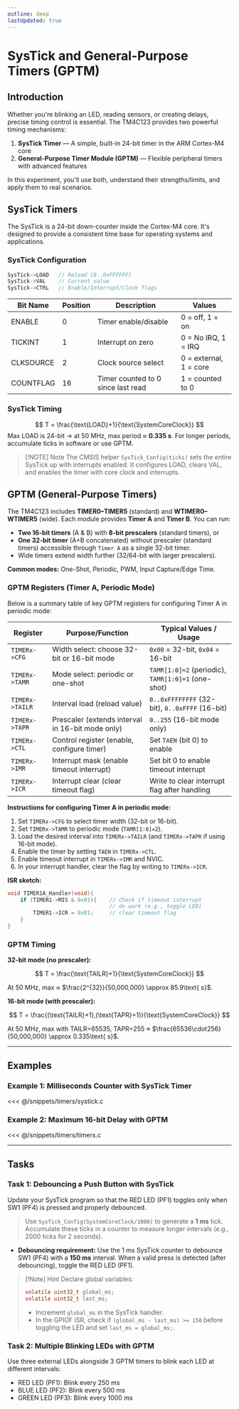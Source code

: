 ```yaml
---
outline: deep
lastUpdated: true
---
```


# SysTick and General-Purpose Timers (GPTM)
## Introduction

Whether you're blinking an LED, reading sensors, or creating delays, precise timing control is essential. The TM4C123 provides two powerful timing mechanisms:


1. **SysTick Timer** — A simple, built-in 24-bit timer in the ARM Cortex-M4 core  
2. **General-Purpose Timer Module (GPTM)** — Flexible peripheral timers with advanced features

In this experiment, you'll use both, understand their strengths/limits, and apply them to real scenarios.
## SysTick Timers

The SysTick is a 24-bit down-counter inside the Cortex-M4 core. It's designed to provide a consistent time base for operating systems and applications.
### SysTick Configuration
```c
SysTick->LOAD   // Reload (0..0xFFFFFF)
SysTick->VAL    // Current value
SysTick->CTRL   // Enable/Interrupt/Clock flags
```

| Bit Name   | Position | Description                       | Values                |
|------------|----------|-----------------------------------|-----------------------|
| ENABLE     | 0        | Timer enable/disable              | 0 = off, 1 = on       |
| TICKINT    | 1        | Interrupt on zero                 | 0 = No IRQ, 1 = IRQ   |
| CLKSOURCE  | 2        | Clock source select               | 0 = external, 1 = core|
| COUNTFLAG  | 16       | Timer counted to 0 since last read| 1 = counted to 0      |

### SysTick Timing
$$
T = \frac{\text{LOAD}+1}{\text{SystemCoreClock}}
$$
Max LOAD is 24-bit → at 50 MHz, max period ≈ **0.335 s**. For longer periods, accumulate ticks in software or use GPTM.

> [!NOTE] Note
> The CMSIS helper `SysTick_Config(ticks)` sets the entire SysTick up with interrupts enabled. It configures LOAD, clears VAL, and enables the timer with core clock and interrupts.



## GPTM (General-Purpose Timers)

The TM4C123 includes **TIMER0–TIMER5** (standard) and **WTIMER0–WTIMER5** (wide). Each module provides **Timer A** and **Timer B**. You can run:

* **Two 16-bit timers** (A & B) with **8-bit prescalers** (standard timers), or
* **One 32-bit timer** (A+B concatenated) without prescaler (standard timers) accessible through `Timer A` as a single 32-bit timer.
* Wide timers extend width further (32/64-bit with larger prescalers).

**Common modes:** One-Shot, Periodic, PWM, Input Capture/Edge Time.

### GPTM Registers (Timer A, Periodic Mode)

Below is a summary table of key GPTM registers for configuring Timer A in periodic mode:

| Register         | Purpose/Function                                      | Typical Values / Usage                                  |
|------------------|------------------------------------------------------|---------------------------------------------------------|
| `TIMERx->CFG`    | Width select: choose 32-bit or 16-bit mode           | `0x00` = 32-bit, `0x04` = 16-bit                        |
| `TIMERx->TAMR`   | Mode select: periodic or one-shot                    | `TAMR[1:0]=2` (periodic), `TAMR[1:0]=1` (one-shot)      |
| `TIMERx->TAILR`  | Interval load (reload value)                         | `0..0xFFFFFFFF` (32-bit), `0..0xFFFF` (16-bit)          |
| `TIMERx->TAPR`   | Prescaler (extends interval in 16-bit mode only)     | `0..255` (16-bit mode only)                             |
| `TIMERx->CTL`    | Control register (enable, configure timer)           | Set `TAEN` (bit 0) to enable                            |
| `TIMERx->IMR`    | Interrupt mask (enable timeout interrupt)            | Set bit 0 to enable timeout interrupt                   |
| `TIMERx->ICR`    | Interrupt clear (clear timeout flag)                 | Write to clear interrupt flag after handling            |

**Instructions for configuring Timer A in periodic mode:**
1. Set `TIMERx->CFG` to select timer width (32-bit or 16-bit).
2. Set `TIMERx->TAMR` to periodic mode (`TAMR[1:0]=2`).
3. Load the desired interval into `TIMERx->TAILR` (and `TIMERx->TAPR` if using 16-bit mode).
4. Enable the timer by setting `TAEN` in `TIMERx->CTL`.
5. Enable timeout interrupt in `TIMERx->IMR` and NVIC.
6. In your interrupt handler, clear the flag by writing to `TIMERx->ICR`.

**ISR sketch:**

```c
void TIMER1A_Handler(void){
    if (TIMER1->MIS & 0x01){    // Check if timeout interrupt
                                // do work (e.g., toggle LED)
        TIMER1->ICR = 0x01;     // clear timeout flag
    }
}
```

### GPTM Timing

**32-bit mode (no prescaler):**

$$
T = \frac{\text{TAILR}+1}{\text{SystemCoreClock}}
$$

At 50 MHz, max ≈ $\frac{2^{32}}{50,000,000} \approx 85.9\text{ s}$.

**16-bit mode (with prescaler):**

$$
T = \frac{(\text{TAILR}+1),(\text{TAPR}+1)}{\text{SystemCoreClock}}
$$

At 50 MHz, max with TAILR=65535, TAPR=255 ≈ $\frac{65536\cdot256}{50,000,000} \approx 0.335\text{ s}$.



---

## Examples

### Example 1: Milliseconds Counter with SysTick Timer

<<< @/snippets/timers/systick.c

### Example 2: Maximum 16-bit Delay with GPTM

<<< @/snippets/timers/timers.c

---

## Tasks

### Task 1: Debouncing a Push Button with SysTick
Update your SysTick program so that the RED LED (PF1) toggles only when SW1 (PF4) is pressed and properly debounced.

> Use `SysTick_Config(SystemCoreClock/1000)` to generate a **1 ms** tick. Accumulate these ticks in a counter to measure longer intervals (e.g., 2000 ticks for 2 seconds).
* **Debouncing requirement:** Use the 1 ms SysTick counter to debounce SW1 (PF4) with a **150 ms** interval. When a valid press is detected (after debouncing), toggle the RED LED (PF1).

> [!Note] Hint
>  Declare global variables:
> ```c
> volatile uint32_t global_ms;
> volatile uint32_t last_ms;
> ```
> - Increment `global_ms` in the SysTick handler.
> - In the GPIOF ISR, check if `(global_ms - last_ms) >= 150` before toggling the LED and set `last_ms = global_ms;`.
### Task 2: Multiple Blinking LEDs with GPTM
Use three external LEDs alongside 3 GPTM timers to blink each LED at different intervals:
- RED LED (PF1): Blink every 250 ms
- BLUE LED (PF2): Blink every 500 ms
- GREEN LED (PF3): Blink every 1000 ms
